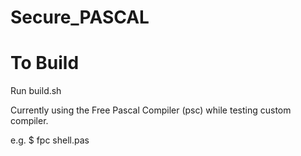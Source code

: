 # Secure_PASCAL
 
# To Build
Run build.sh

Currently using the Free Pascal Compiler (psc) while testing custom compiler.

e.g. $ fpc shell.pas